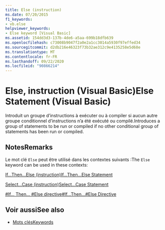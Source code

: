 ```yaml
---
title: Else (instruction)
ms.date: 07/20/2015
f1_keywords:
- vb.else
helpviewer_keywords:
- Else keyword [Visual Basic]
ms.assetid: 154dd3d3-137b-4de6-a5aa-699b18dfb639
ms.openlocfilehash: c73008b9047f2a0e2a1cc3014a5930f97effed34
ms.sourcegitcommit: d2db216e46323f73b32ae312c9e4135258e5d68e
ms.translationtype: MT
ms.contentlocale: fr-FR
ms.lasthandoff: 09/22/2020
ms.locfileid: "90866214"
---
```

# <a name="else-statement-visual-basic"></a><span data-ttu-id="0d8ec-102">Else, instruction (Visual Basic)</span><span class="sxs-lookup"><span data-stu-id="0d8ec-102">Else Statement (Visual Basic)</span></span>

<span data-ttu-id="0d8ec-103">Introduit un groupe d’instructions à exécuter ou à compiler si aucun autre groupe conditionnel d’instructions n’a été exécuté ou compilé.</span><span class="sxs-lookup"><span data-stu-id="0d8ec-103">Introduces a group of statements to be run or compiled if no other conditional group of statements has been run or compiled.</span></span>  
  
## <a name="remarks"></a><span data-ttu-id="0d8ec-104">Notes</span><span class="sxs-lookup"><span data-stu-id="0d8ec-104">Remarks</span></span>  

 <span data-ttu-id="0d8ec-105">Le mot clé `Else` peut être utilisé dans les contextes suivants :</span><span class="sxs-lookup"><span data-stu-id="0d8ec-105">The `Else` keyword can be used in these contexts:</span></span>  
  
 [<span data-ttu-id="0d8ec-106">If...Then...Else (instruction)</span><span class="sxs-lookup"><span data-stu-id="0d8ec-106">If...Then...Else Statement</span></span>](if-then-else-statement.md)  
  
 [<span data-ttu-id="0d8ec-107">Select...Case (instruction)</span><span class="sxs-lookup"><span data-stu-id="0d8ec-107">Select...Case Statement</span></span>](select-case-statement.md)  
  
 [<span data-ttu-id="0d8ec-108">#If... Then... #Else directive</span><span class="sxs-lookup"><span data-stu-id="0d8ec-108">#If...Then...#Else Directive</span></span>](../directives/if-then-else-directives.md)  
  
## <a name="see-also"></a><span data-ttu-id="0d8ec-109">Voir aussi</span><span class="sxs-lookup"><span data-stu-id="0d8ec-109">See also</span></span>

- [<span data-ttu-id="0d8ec-110">Mots clés</span><span class="sxs-lookup"><span data-stu-id="0d8ec-110">Keywords</span></span>](../keywords/index.md)
